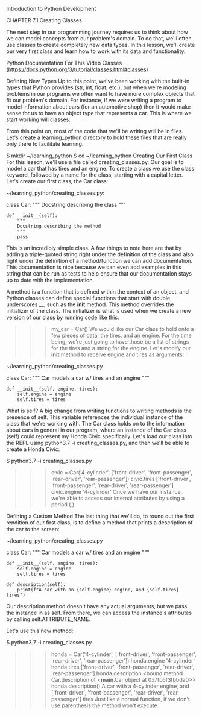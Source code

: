 Introduction to Python Development 


CHAPTER 7.1
Creating Classes 


The next step in our programming journey requires us to think about how we can model concepts from our problem's domain. To do that, we'll often use classes to create completely new data types. In this lesson, we'll create our very first class and learn how to work with its data and functionality.

Python Documentation For This Video
Classes (https://docs.python.org/3/tutorial/classes.html#classes)


Defining New Types
Up to this point, we've been working with the built-in types that Python provides (str, int, float, etc.), but when we're modeling problems in our programs we often want to have more complex objects that fit our problem's domain. For instance, if we were writing a program to model information about cars (for an automotive shop) then it would make sense for us to have an object type that represents a car. This is where we start working will classes.

From this point on, most of the code that we'll be writing will be in files. Let's create a learning_python directory to hold these files that are really only there to facilitate learning.

$ mkdir ~/learning_python
$ cd ~/learning_python
Creating Our First Class
For this lesson, we'll use a file called creating_classes.py. Our goal is to model a car that has tires and an engine. To create a class we use the class keyword, followed by a name for the class, starting with a capital letter. Let's create our first class, the Car class:

~/learning_python/creating_classes.py:

class Car:
    """
    Docstring describing the class
    """

    def __init__(self):
        """
        Docstring describing the method
        """
        pass
This is an incredibly simple class. A few things to note here are that by adding a triple-quoted string right under the definition of the class and also right under the definition of a method/function we can add documentation. This documentation is nice because we can even add examples in this string that can be run as tests to help ensure that our documentation stays up to date with the implementation.

A method is a function that is defined within the context of an object, and Python classes can define special functions that start with double underscores __, such as the __init__ method. This method overrides the initializer of the class. The initializer is what is used when we create a new version of our class by running code like this:

>>> my_car = Car()
We would like our Car class to hold onto a few pieces of data, the tires, and an engine. For the time being, we're just going to have those be a list of strings for the tires and a string for the engine. Let's modify our __init__ method to receive engine and tires as arguments:

~/learning_python/creating_classes.py

class Car:
    """
    Car models a car w/ tires and an engine
    """

    def __init__(self, engine, tires):
        self.engine = engine
        self.tires = tires
What is self?
A big change from writing functions to writing methods is the presence of self. This variable references the individual instance of the class that we're working with. The Car class holds on to the information about cars in general in our program, where an instance of the Car class (self) could represent my Honda Civic specifically. Let's load our class into the REPL using python3.7 -i creating_classes.py, and then we'll be able to create a Honda Civic:

$ python3.7 -i creating_classes.py
>>> civic = Car('4-cylinder', ['front-driver', 'front-passenger', 'rear-driver', 'rear-passenger'])
>>> civic.tires
['front-driver', 'front-passenger', 'rear-driver', 'rear-passenger']
>>> civic.engine
'4-cylinder'
Once we have our instance, we're able to access our internal attributes by using a period (.).

Defining a Custom Method
The last thing that we'll do, to round out the first rendition of our first class, is to define a method that prints a description of the car to the screen:

~/learning_python/creating_classes.py

class Car:
    """
    Car models a car w/ tires and an engine
    """

    def __init__(self, engine, tires):
        self.engine = engine
        self.tires = tires

    def description(self):
        print(f"A car with an {self.engine} engine, and {self.tires} tires")
Our description method doesn't have any actual arguments, but we pass the instance in as self. From there, we can access the instance's attributes by calling self.ATTRIBUTE_NAME.

Let's use this new method:

$ python3.7 -i creating_classes.py
>>> honda = Car('4-cylinder', ['front-driver', 'front-passenger', 'rear-driver', 'rear-passenger'])
>>> honda.engine
'4-cylinder'
>>> honda.tires
['front-driver', 'front-passenger', 'rear-driver', 'rear-passenger']
>>> honda.description
<bound method Car.description of <__main__.Car object at 0x7fb5f3fbbda0>>
>>> honda.description()
A car with a 4-cylinder engine, and ['front-driver', 'front-passenger', 'rear-driver', 'rear-passenger'] tires
Just like a normal function, if we don't use parenthesis the method won't execute.

